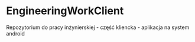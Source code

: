 # EngineeringWorkClient
Repozytorium do pracy inżynierskiej - część kliencka - aplikacja na system android
